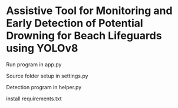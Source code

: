 # Assistive Tool for Monitoring and Early Detection of Potential Drowning for Beach Lifeguards using YOLOv8

Run program in app.py

Source folder setup in settings.py

Detection program in helper.py

install requirements.txt
